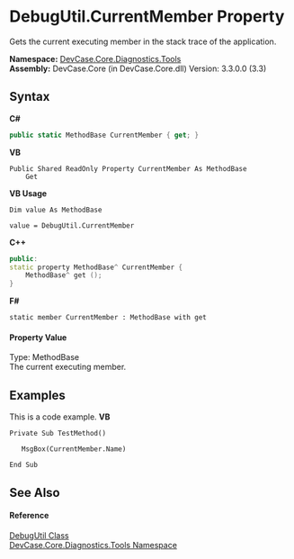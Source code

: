 # DebugUtil.CurrentMember Property 
 

Gets the current executing member in the stack trace of the application.

**Namespace:**&nbsp;<a href="N_DevCase_Core_Diagnostics_Tools">DevCase.Core.Diagnostics.Tools</a><br />**Assembly:**&nbsp;DevCase.Core (in DevCase.Core.dll) Version: 3.3.0.0 (3.3)

## Syntax

**C#**<br />
``` C#
public static MethodBase CurrentMember { get; }
```

**VB**<br />
``` VB
Public Shared ReadOnly Property CurrentMember As MethodBase
	Get
```

**VB Usage**<br />
``` VB Usage
Dim value As MethodBase

value = DebugUtil.CurrentMember

```

**C++**<br />
``` C++
public:
static property MethodBase^ CurrentMember {
	MethodBase^ get ();
}
```

**F#**<br />
``` F#
static member CurrentMember : MethodBase with get

```


#### Property Value
Type: MethodBase<br />The current executing member.

## Examples
This is a code example. 
**VB**<br />
``` VB
Private Sub TestMethod()

   MsgBox(CurrentMember.Name)

End Sub
```


## See Also


#### Reference
<a href="T_DevCase_Core_Diagnostics_Tools_DebugUtil">DebugUtil Class</a><br /><a href="N_DevCase_Core_Diagnostics_Tools">DevCase.Core.Diagnostics.Tools Namespace</a><br />
